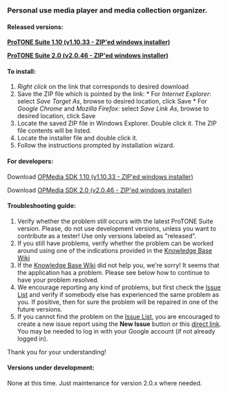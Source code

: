 ### Personal use media player and media collection organizer. ###
#### Released versions: ####

**[ProTONE Suite 1.10 (v1.10.33 - ZIP'ed windows installer)](http://protone-suite.googlecode.com/svn/publish/released/ProTONE%20Suite%201.10.33.zip)**

**[ProTONE Suite 2.0 (v2.0.46 - ZIP'ed windows installer)](http://protone-suite.googlecode.com/svn/publish/released/ProTONE%20Suite%202.0.46.zip)**

#### To install: ####

  1. _Right click_ on the link that corresponds to desired download
  1. Save the ZIP file which is pointed by the link:
    * For _Internet Explorer_: select _Save Target As_, browse to desired location, click Save
    * For _Google Chrome_ and _Mozilla Firefox_: select _Save Link As_, browse to desired location, click Save
  1. Locate the saved ZIP file in Windows Explorer. Double click it. The ZIP file contents will be listed.
  1. Locate the installer file and double click it.
  1. Follow the instructions prompted by installation wizard.

#### For developers: ####

Download [OPMedia SDK 1.10 (v1.10.33 - ZIP'ed windows installer)](http://protone-suite.googlecode.com/svn/publish/released/OPMedia%20SDK%201.10.33.zip)

Download [OPMedia SDK 2.0 (v2.0.46 - ZIP'ed windows installer)](http://protone-suite.googlecode.com/svn/publish/released/OPMedia%20SDK%202.0.46.zip)

#### Troubleshooting guide: ####

  1. Verify whether the problem still occurs with the latest ProTONE Suite version. Please, do not use development versions, unless you want to contribute as a tester! Use only versions labeled as "released".
  1. If you still have problems, verify whether the problem can be worked around using one of the indications provided in the [Knowledge Base Wiki](http://code.google.com/p/protone-suite/w/list)
  1. If the [Knowledge Base Wiki](http://code.google.com/p/protone-suite/w/list) did not help you, we're sorry! It seems that the application has a problem. Please see below how to continue to have your problem resolved.
  1. We encourage reporting any kind of problems, but first check the [Issue List](https://code.google.com/p/protone-suite/issues/list) and verify if somebody else has experienced the same problem as you. If positive, then for sure the problem will be repaired in one of the future versions.
  1. If you cannot find the problem on the [Issue List](https://code.google.com/p/protone-suite/issues/list), you are encouraged to create a new issue report using the **New Issue** button or this [direct link](https://code.google.com/p/protone-suite/issues/entry). You may be needed to log in with your Google account (if not already logged in).

Thank you for your understanding!


#### Versions under development: ####

None at this time.
Just maintenance for version 2.0.x where needed.